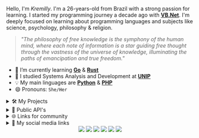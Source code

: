 Hello, I'm *Kremilly*. I'm a 26-years-old from Brazil with a strong passion for learning. I started my programming journey a decade ago with [**VB.Net**](https://en.wikipedia.org/wiki/Visual_Basic_(.NET)). I'm deeply focused on learning about programming languages and subjects like science, psychology, philosophy & religion.

<p></p>

> *"The philosophy of free knowledge is the symphony of the human mind, where each note of information is a star guiding free thought through the vastness of the universe of knowledge, illuminating the paths of emancipation and true freedom."*

<p></p>

- 🌱 I’m currently learning [**Go**](https://go.dev) & [**Rust**](https://rust-lang.com)
- 🏫 I studied Systems Analysis and Development at [**UNIP**](http://www.unip.br)
- 💡 My main linguages are [**Python**](https://python.org) & [**PHP**](https://php.net)
- 😄 Pronouns: `She/Her`

<details>
  <summary>🛠️ My Projects</summary>
  
  <ul>
    <li>
      <b><a href="https://github.com/Kremilly/linkscraper">Linkscraper</a></b>
    </li>
    <li>
      <b><a href="https://github.com/kremilly/SciScrape">SciScrape</a></b>
    </li>
    <li>
      <b><a href="https://github.com/AgiosLux/Paimon">Paimon</a></b>
    </li>
  </ul>
</details>

<details>
  <summary>🔄 Public API's</summary>
  
  <ul>
    <li>
      <b><a href="https://github.com/AgiosLux/pdfThumb">pdfThumb</a></b>
    </li>
    <li>
      <b><a href="https://github.com/kremilly/ghPinnedAPI">ghPinnedAPI</a></b>
    </li>
  </ul>
</details>

<details>
  <summary>🌐 Links for community</summary>
  
  <ul>
    <li>
      <b><a href="https://github.com/kremilly/rust-vscode-extensions">Rust Essentials for VSCode</a></b>
    </li>
    <li>
      <b><a href="https://github.com/kremilly/dev-configs">My development configs</a></b>
    </li>
    <li>
      <b><a href="https://github.com/kremilly/git4noobs">Git for Noobs</a></b>
    </li>
    <li>
      <b><a href="https://dev.to/kremilly/how-to-added-pinned-repos-in-your-portfolio-or-website-3agg">How to add pinned repos in your portfolio or website? [Article]</a></b>
    </li>
    <li>
      <b><a href="https://github.com/kremilly/kremilly/blob/main/Setup.md">My Setup</a></b>
    </li>
  </ul>
</details>

<details>
  <summary>🎉 My social media links</summary>
  
  <ul>
    <li>
      <b><a href="https://kremilly.com">Website</a></b>
    </li>
    <li>
      <b><a href="https://dev.to/kremilly">Dev.to</a></b>
    </li>
    <li>
      <b><a href="https://leetcode.com/kremilly">Leetcode</a></b>
    </li>
    <li>
      <b><a href="https://exercism.org/profiles/kremilly">Exercism.org</a></b>
    </li>
    <li>
      <b><a href="https://bsky.app/profile/kremilly.bsky.social">Bluesky</a></b>
    </li>
  </ul>
</details>

<div align="center";>
  <a href="https://php.net"><img src="https://img.shields.io/badge/php-%23777BB4.svg?style=for-the-badge&logo=php&logoColor=white" /></a>
  <a href="https://developer.mozilla.org/en-US/docs/Web/JavaScript"><img src="https://img.shields.io/badge/javascript-%23323330.svg?style=for-the-badge&logo=javascript&logoColor=%23F7DF1E" /></a>
  <a href="https://www.python.org"><img src="https://img.shields.io/badge/python-3670A0?style=for-the-badge&logo=python&logoColor=ffdd54" /></a>
  <a href="https://learn.microsoft.com/pt-br/dotnet/csharp"><img src="https://img.shields.io/badge/c%23-%23239120.svg?style=for-the-badge&logo=c-sharp&logoColor=white" /></a>
  <a href="https://go.dev"><img src="https://img.shields.io/badge/go-%2300ADD8.svg?style=for-the-badge&logo=go&logoColor=white" /></a>
  <a href="https://rust-lang.com"><img src="https://img.shields.io/badge/rust-%23000000.svg?style=for-the-badge&logo=rust&logoColor=white" /><a>
  <!--<a href="https://elixir-lang.org"><img src="https://img.shields.io/badge/elixir-%234B275F.svg?style=for-the-badge&logo=elixir&logoColor=white" /><a>
  <a href="https://lua.org"><img src="https://img.shields.io/badge/Lua-2C2D72?style=for-the-badge&logo=lua&logoColor=white" /><a>-->
</div>
